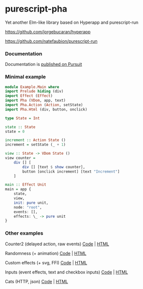 # purescript-pha
Yet another Elm-like library based on Hyperapp and purescript-run

https://github.com/jorgebucaran/hyperapp

https://github.com/natefaubion/purescript-run

### Documentation
Documentation is [published on Pursuit](https://pursuit.purescript.org/packages/purescript-pha)

### Minimal example
```purescript
module Example.Main where
import Prelude hiding (div)
import Effect (Effect)
import Pha (VDom, app, text)
import Pha.Action (Action, setState)
import Pha.Html (div, button, onclick)

type State = Int

state :: State
state = 0

increment :: Action State ()
increment = setState (_ + 1)

view :: State -> VDom State ()
view counter = 
    div [] [
        div [] [text $ show counter],
        button [onclick increment] [text "Increment"]
    ]

main :: Effect Unit
main = app {
    state,
    view,
    init: pure unit,
    node: "root",
    events: [],
    effects: \_ -> pure unit
}
```

### Other examples

Counter2 (delayed action, raw events) [Code](https://github.com/gbagan/purescript-pha/blob/master/examples/Counter2.purs) | [HTML](http://htmlpreview.github.io/?https://github.com/gbagan/purescript-pha/blob/master/examples/dist/ex-counter2.html)

Randomness (+ animation) [Code](https://github.com/gbagan/purescript-pha/blob/master/examples/Random.purs) |  [HTML](http://htmlpreview.github.io/?https://github.com/gbagan/purescript-pha/blob/master/examples/dist/ex-random.html)

Custom effects (+ svg, FFI) [Code](https://github.com/gbagan/purescript-pha/blob/master/examples/CustomEffect.purs) | [HTML](http://htmlpreview.github.io/?https://github.com/gbagan/purescript-pha/blob/master/examples/dist/ex-customeffect.html)

Inputs (event effects, text and checkbox inputs) [Code](https://github.com/gbagan/purescript-pha/blob/master/examples/Inputs.purs) | [HTML](http://htmlpreview.github.io/?https://github.com/gbagan/purescript-pha/blob/master/examples/dist/ex-inputs.html)

Cats (HTTP, json) [Code](https://github.com/gbagan/purescript-pha/blob/master/examples/Cats.purs) | [HTML](http://htmlpreview.github.io/?https://github.com/gbagan/purescript-pha/blob/master/examples/dist/ex-cats.html)
